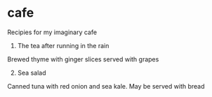 # cafe
Recipies for my imaginary cafe


1. The tea after running in the rain

Brewed thyme with ginger slices served with grapes


2. Sea salad

Canned tuna with red onion and sea kale. May be served with bread
